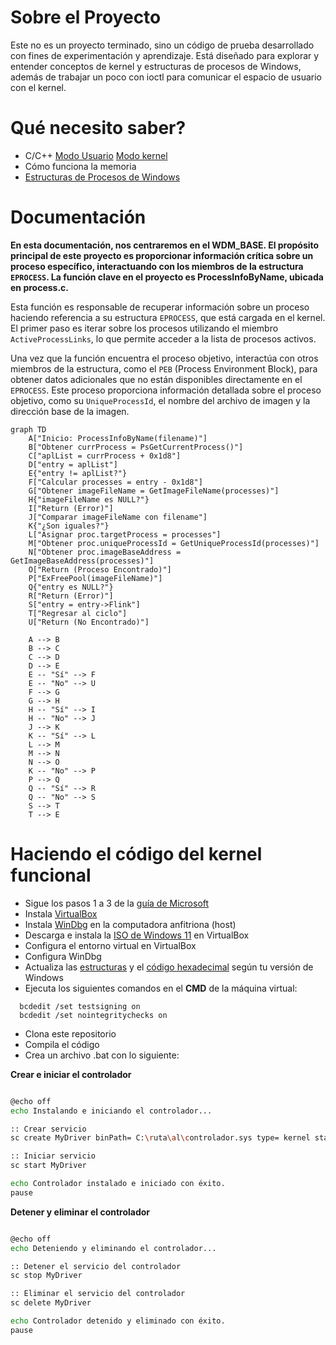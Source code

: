 # Sobre el Proyecto

Este no es un proyecto terminado, sino un código de prueba desarrollado con fines de experimentación y aprendizaje. Está diseñado para explorar y entender conceptos de kernel y estructuras de procesos de Windows, además de trabajar un poco con ioctl para comunicar el espacio de usuario con el kernel.

# Qué necesito saber?

- C/C++ [Modo Usuario](https://learn.microsoft.com/en-us/cpp/?view=msvc-170) [Modo kernel](https://learn.microsoft.com/en-us/windows-hardware/drivers/)
- Cómo funciona la memoria
- [Estructuras de Procesos de Windows](https://www.vergiliusproject.com/)

# Documentación

**En esta documentación, nos centraremos en el **WDM_BASE**. El propósito principal de este proyecto es proporcionar información crítica sobre un proceso específico, interactuando con los miembros de la estructura `EPROCESS`. La función clave en el proyecto es **ProcessInfoByName**, ubicada en **process.c**.**

Esta función es responsable de recuperar información sobre un proceso haciendo referencia a su estructura `EPROCESS`, que está cargada en el kernel. El primer paso es iterar sobre los procesos utilizando el miembro `ActiveProcessLinks`, lo que permite acceder a la lista de procesos activos.

Una vez que la función encuentra el proceso objetivo, interactúa con otros miembros de la estructura, como el `PEB` (Process Environment Block), para obtener datos adicionales que no están disponibles directamente en el `EPROCESS`. Este proceso proporciona información detallada sobre el proceso objetivo, como su `UniqueProcessId`, el nombre del archivo de imagen y la dirección base de la imagen.

```mermaid
graph TD
    A["Inicio: ProcessInfoByName(filename)"]
    B["Obtener currProcess = PsGetCurrentProcess()"]
    C["aplList = currProcess + 0x1d8"]
    D["entry = aplList"]
    E{"entry != aplList?"}
    F["Calcular processes = entry - 0x1d8"]
    G["Obtener imageFileName = GetImageFileName(processes)"]
    H{"imageFileName es NULL?"}
    I["Return (Error)"]
    J["Comparar imageFileName con filename"]
    K{"¿Son iguales?"}
    L["Asignar proc.targetProcess = processes"]
    M["Obtener proc.uniqueProcessId = GetUniqueProcessId(processes)"]
    N["Obtener proc.imageBaseAddress = GetImageBaseAddress(processes)"]
    O["Return (Proceso Encontrado)"]
    P["ExFreePool(imageFileName)"]
    Q{"entry es NULL?"}
    R["Return (Error)"]
    S["entry = entry->Flink"]
    T["Regresar al ciclo"]
    U["Return (No Encontrado)"]
    
    A --> B  
    B --> C  
    C --> D  
    D --> E  
    E -- "Sí" --> F  
    E -- "No" --> U  
    F --> G  
    G --> H  
    H -- "Sí" --> I  
    H -- "No" --> J  
    J --> K  
    K -- "Sí" --> L  
    L --> M  
    M --> N  
    N --> O  
    K -- "No" --> P  
    P --> Q  
    Q -- "Sí" --> R  
    Q -- "No" --> S  
    S --> T  
    T --> E
```

# Haciendo el código del kernel funcional

- Sigue los pasos 1 a 3 de la [guía de Microsoft](https://learn.microsoft.com/es-es/windows-hardware/drivers/download-the-wdk)
- Instala [VirtualBox](https://www.virtualbox.org/)
- Instala [WinDbg](https://learn.microsoft.com/es-es/windows-hardware/drivers/debugger/) en la computadora anfitriona (host)
- Descarga e instala la [ISO de Windows 11](https://www.microsoft.com/es-es/software-download/windows11) en VirtualBox
- Configura el entorno virtual en VirtualBox
- Configura WinDbg
- Actualiza las [estructuras](https://github.com/lucasbuyatti/BASE/blob/master/WDM_BASE/src/global/struct.h) y el [código hexadecimal]([https://github.com/lucasbuyatti/BASE/blob/master/WDM_BASE/src/global/struct.h](https://github.com/lucasbuyatti/BASE/blob/master-espa%C3%B1ol/WDM_BASE/src/proc/process.c)) según tu versión de Windows
- Ejecuta los siguientes comandos en el **CMD** de la máquina virtual:

```shell
  bcdedit /set testsigning on
  bcdedit /set nointegritychecks on
```

- Clona este repositorio
- Compila el código
- Crea un archivo .bat con lo siguiente:

**Crear e iniciar el controlador**
```sh

@echo off
echo Instalando e iniciando el controlador...

:: Crear servicio
sc create MyDriver binPath= C:\ruta\al\controlador.sys type= kernel start= demand

:: Iniciar servicio
sc start MyDriver

echo Controlador instalado e iniciado con éxito.
pause
```

**Detener y eliminar el controlador**
```sh

@echo off
echo Deteniendo y eliminando el controlador...

:: Detener el servicio del controlador
sc stop MyDriver

:: Eliminar el servicio del controlador
sc delete MyDriver

echo Controlador detenido y eliminado con éxito.
pause
```
